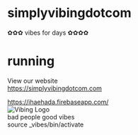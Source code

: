 # simplyvibingdotcom
✿✿✿ vibes for days ✿✿✿✿ <br />

# running <br />
View our website <br />
https://simplyvibingdotcom.com <br />

https://ihaehada.firebaseapp.com/ <br>
 ![Vibing Logo](https://pbs.twimg.com/profile_images/1399088609777516546/ZZsa_y5i_400x400.jpg) <br />
bad people good vibes <br/>
source _vibes/bin/activate <br />


